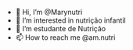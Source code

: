 - 👋 Hi, I’m @Marynutri
- 👀 I’m interested in  nutrição infantil
- 🌱 I’m  estudante de Nutrição
- 📫 How to reach me  @am.nutri
